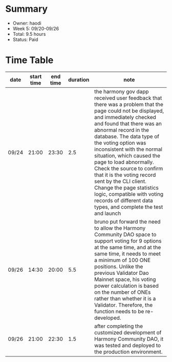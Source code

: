 # Summary
* Owner: haodi
* Week 5: 09/20-09/26
* Total: 9.5 hours
* Status: Paid

# Time Table
| date  | start time  | end time | duration  |  note |
|---|---|---|---|---|
| 09/24 | 21:00 | 23:30 | 2.5 | the harmony gov dapp received user feedback that there was a problem that the page could not be displayed, and immediately checked and found that there was an abnormal record in the database. The data type of the voting option was inconsistent with the normal situation, which caused the page to load abnormally. Check the source to confirm that it is the voting record sent by the CLI client. Change the page statistics logic, compatible with voting records of different data types, and complete the test and launch |
| 09/26 | 14:30 | 20:00 | 5.5 | bruno put forward the need to allow the Harmony Community DAO space to support voting for 9 options at the same time, and at the same time, it needs to meet a minimum of 100 ONE positions. Unlike the previous Validator Dao Mainnet space, his voting power calculation is based on the number of ONEs rather than whether it is a Validator. Therefore, the function needs to be re-developed. |
| 09/26 | 21:00 | 22:30 | 1.5 | after completing the customized development of Harmony Community DAO, it was tested and deployed to the production environment. |
